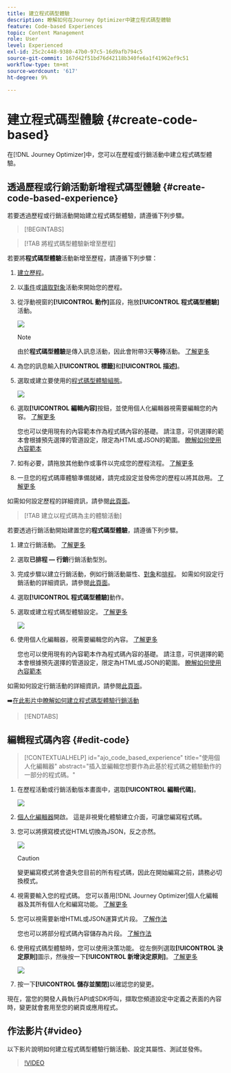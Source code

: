 ```yaml
---
title: 建立程式碼型體驗
description: 瞭解如何在Journey Optimizer中建立程式碼型體驗
feature: Code-based Experiences
topic: Content Management
role: User
level: Experienced
exl-id: 25c2c448-9380-47b0-97c5-16d9afb794c5
source-git-commit: 167d42f51bd76d42118b340fe6a1f41962ef9c51
workflow-type: tm+mt
source-wordcount: '617'
ht-degree: 9%

---
```


# 建立程式碼型體驗 {#create-code-based}

在[!DNL Journey Optimizer]中，您可以在歷程或行銷活動中建立程式碼型體驗。

## 透過歷程或行銷活動新增程式碼型體驗 {#create-code-based-experience}

若要透過歷程或行銷活動開始建立程式碼型體驗，請遵循下列步驟。

>[!BEGINTABS]

>[!TAB 將程式碼型體驗新增至歷程]

若要將&#x200B;**程式碼型體驗**&#x200B;活動新增至歷程，請遵循下列步驟：

1. [建立歷程](../building-journeys/journey-gs.md)。

1. 以[事件](../building-journeys/general-events.md)或[讀取對象](../building-journeys/read-audience.md)活動來開始您的歷程。

1. 從浮動視窗的&#x200B;**[!UICONTROL 動作]**&#x200B;區段，拖放&#x200B;**[!UICONTROL 程式碼型體驗]**&#x200B;活動。

   ![](assets/code-based-activity-journey.png)

   >[!NOTE]
   >
   >由於&#x200B;**程式碼型體驗**&#x200B;是傳入訊息活動，因此會附帶3天&#x200B;**等待**&#x200B;活動。 [了解更多](../building-journeys/wait-activity.md#auto-wait-node)

1. 為您的訊息輸入&#x200B;**[!UICONTROL 標籤]**&#x200B;和&#x200B;**[!UICONTROL 描述]**。

1. 選取或建立要使用的[程式碼型體驗組態](code-based-configuration.md)。

   ![](assets/code-based-activity-config.png)

1. 選取&#x200B;**[!UICONTROL 編輯內容]**&#x200B;按鈕，並使用個人化編輯器視需要編輯您的內容。 [了解更多](#edit-code)

   您也可以使用現有的內容範本作為程式碼內容的基礎。 請注意，可供選擇的範本會根據預先選擇的管道設定，限定為HTML或JSON的範圍。 [瞭解如何使用內容範本](../content-management/use-content-templates.md)

1. 如有必要，請拖放其他動作或事件以完成您的歷程流程。 [了解更多](../building-journeys/about-journey-activities.md)

1. 一旦您的程式碼庫體驗準備就緒，請完成設定並發佈您的歷程以將其啟用。 [了解更多](../building-journeys/publishing-the-journey.md)

如需如何設定歷程的詳細資訊，請參閱[此頁面](../building-journeys/journey-gs.md)。

>[!TAB 建立以程式碼為主的體驗活動]

若要透過行銷活動開始建置您的&#x200B;**程式碼型體驗**，請遵循下列步驟。

1. 建立行銷活動。 [了解更多](../campaigns/create-campaign.md)

1. 選取&#x200B;**已排程 — 行銷**&#x200B;行銷活動型別。

1. 完成步驟以建立行銷活動，例如行銷活動屬性、[對象](../audience/about-audiences.md)和[排程](../campaigns/create-campaign.md#schedule)。 如需如何設定行銷活動的詳細資訊，請參閱[此頁面](../campaigns/get-started-with-campaigns.md)。

1. 選取&#x200B;**[!UICONTROL 程式碼型體驗]**&#x200B;動作。

1. 選取或建立程式碼型體驗設定。 [了解更多](code-based-configuration.md)

   ![](assets/code-based-campaign-surface.png)

1. 使用個人化編輯器，視需要編輯您的內容。 [了解更多](#edit-code)

   您也可以使用現有的內容範本作為程式碼內容的基礎。 請注意，可供選擇的範本會根據預先選擇的管道設定，限定為HTML或JSON的範圍。 [瞭解如何使用內容範本](../content-management/use-content-templates.md)

   <!--![](assets/code-based-campaign-edit-content.png)-->

如需如何設定行銷活動的詳細資訊，請參閱[此頁面](../campaigns/get-started-with-campaigns.md)。

➡️[在此影片中瞭解如何建立程式碼型體驗行銷活動](#video)

>[!ENDTABS]

## 編輯程式碼內容 {#edit-code}

>[!CONTEXTUALHELP]
>id="ajo_code_based_experience"
>title="使用個人化編輯器"
>abstract="插入並編輯您想要作為此基於程式碼之體驗動作的一部分的程式碼。"
<!--
>additional-url="https://experienceleague.adobe.com/docs/journey-optimizer/using/content-management/personalization/expression-editor/personalization-build-expressions.html" text="Get started with the personalization editor"-->

1. 在歷程活動或行銷活動版本畫面中，選取&#x200B;**[!UICONTROL 編輯代碼]**。

   ![](assets/code-based-campaign-edit-code.png)

1. [個人化編輯器](../personalization/personalization-build-expressions.md)開啟。 這是非視覺化體驗建立介面，可讓您編寫程式碼。

1. 您可以將撰寫模式從HTML切換為JSON，反之亦然。

   ![](assets/code-based-campaign-code-editor.png)

   >[!CAUTION]
   >
   >變更編寫模式將會遺失您目前的所有程式碼，因此在開始編寫之前，請務必切換模式。

1. 視需要輸入您的程式碼。 您可以善用[!DNL Journey Optimizer]個人化編輯器及其所有個人化和編寫功能。 [了解更多](../personalization/personalization-build-expressions.md)

1. 您可以視需要新增HTML或JSON運算式片段。 [了解作法](../personalization/use-expression-fragments.md)

   您也可以將部分程式碼內容儲存為片段。 [了解作法](../content-management/fragments.md#save-as-expression-fragment)

1. 使用程式碼型體驗時，您可以使用決策功能。 從左側列選取&#x200B;**[!UICONTROL 決定原則]**&#x200B;圖示，然後按一下&#x200B;**[!UICONTROL 新增決定原則]**。 [了解更多](../experience-decisioning/create-decision.md)

   ![](assets/code-based-campaign-create-decision.png)

1. 按一下&#x200B;**[!UICONTROL 儲存並關閉]**&#x200B;以確認您的變更。

現在，當您的開發人員執行API或SDK呼叫，擷取您頻道設定中定義之表面的內容時，變更就會套用至您的網頁或應用程式。

## 作法影片{#video}

以下影片說明如何建立程式碼型體驗行銷活動、設定其屬性、測試並發佈。

>[!VIDEO](https://video.tv.adobe.com/v/3428868/?quality=12&learn=on)
